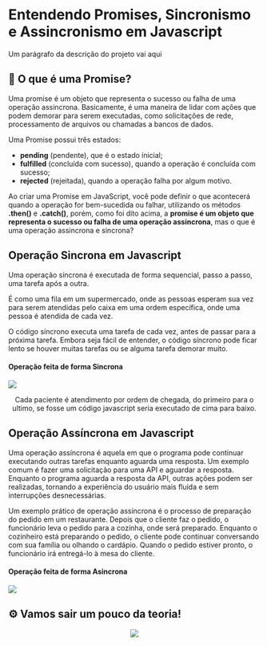 # Entendendo Promises, Sincronismo e Assincronismo  em Javascript

Um parágrafo da descrição do projeto vai aqui

## 🚀 O que é uma Promise?

Uma promise é um objeto que representa o sucesso ou falha de uma operação assincrona.  Basicamente, é uma maneira de lidar com ações que podem demorar para serem executadas, como solicitações de rede, processamento de arquivos ou chamadas a bancos de dados.

Uma Promise possui três estados:

- **pending** (pendente), que é o estado inicial;
- **fulfilled** (concluída com sucesso), quando a operação é concluída com sucesso;
- **rejected** (rejeitada), quando a operação falha por algum motivo.

Ao criar uma Promise em JavaScript, você pode definir o que acontecerá quando a operação for bem-sucedida ou falhar, utilizando os métodos **.then()** e **.catch()**, porém, como foi dito acima, a **promise é um objeto que representa o sucesso ou falha de uma operação assincrona**, mas o que é uma operação assincrona e sincrona?

## Operação Sincrona em Javascript

Uma operação síncrona é executada de forma sequencial, passo a passo, uma tarefa após a outra.

É como uma fila em um supermercado, onde as pessoas esperam sua vez para serem atendidas pelo caixa em uma ordem específica, onde uma pessoa é atendida de cada vez. 

O código síncrono executa uma tarefa de cada vez, antes de passar para a próxima tarefa. Embora seja fácil de entender, o código síncrono pode ficar lento se houver muitas tarefas ou se alguma tarefa demorar muito.



<p align="center">
 <h4> Operação feita de forma Sincrona </h4>
<img src="https://i.ibb.co/sy6QHTM/2206-w048-n005-168b-p1-168.jpg"/>
</p>
<center> Cada paciente é atendimento por ordem de chegada, do primeiro para o ultimo, se fosse um código javascript seria executado de cima para baixo. </center>


## Operação Assíncrona em Javascript

Uma operação assíncrona é aquela em que o programa pode continuar executando outras tarefas enquanto aguarda uma resposta. Um exemplo comum é fazer uma solicitação para uma API e aguardar a resposta. Enquanto o programa aguarda a resposta da API, outras ações podem ser realizadas, tornando a experiência do usuário mais fluida e sem interrupções desnecessárias.

Um exemplo prático de operação assíncrona é o processo de preparação do pedido em um restaurante. Depois que o cliente faz o pedido, o funcionário leva o pedido para a cozinha, onde será preparado. Enquanto o cozinheiro está preparando o pedido, o cliente pode continuar conversando com sua família ou olhando o cardápio. Quando o pedido estiver pronto, o funcionário irá entregá-lo à mesa do cliente.

<p align="center">
 <h4> Operação feita de forma Asincrona </h4>
<img src="https://i.ibb.co/5jrpx37/5083234-2668461.jpg"/>
</p>


## ⚙️ Vamos sair um pouco da teoria!

<p align="center">
<img src="http://img.shields.io/static/v1?label=STATUS&message=EM%20DESENVOLVIMENTO&color=GREEN&style=for-the-badge"/>
</p>
